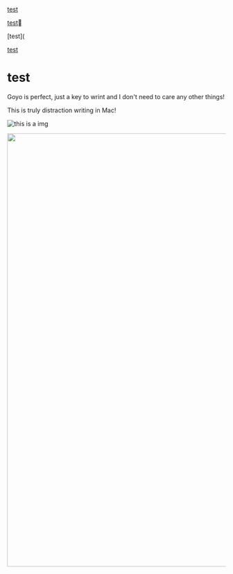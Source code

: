 [test](https://www.url.com)

[test](https://sa)

[test](

[test](https://www.baidu.com)

# test #


Goyo is perfect, just a key to wrint and I don't need to care any other things!

This is truly distraction writing in Mac!


![this is a img](![](https://blog-1300038350.cos.ap-shanghai.myqcloud.com/blogImage/20220301111420.png) "test")

<img src="https://code-thinking-1253855093.file.myqcloud.com/pics/20210924105952.png" width="1000"/>
